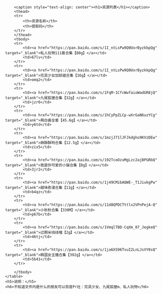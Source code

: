 <html lang="en">
<head>
    <meta charset="UTF-8">
    <title>Pr社</title>
    <link href="static/css/bootstrap.min.css" rel="stylesheet">
    <link rel="stylesheet" type="text/css" href="static/style.css"/>
    <style type="text/css">
        .box_relative {
            position: relative;
            left: 0px;
            top: 60px;
        }
    </style>
</head>
<body>
<div class="box_relative">
    <table class="table table-striped">

        <caption style="text-align: center"><h1>资源列表</h1></caption>
        <thead>
        <tr>
            <th>资源名称</th> 
            <th>提取码</th>
        </tr>
        </thead>
        <tbody>
        <tr>
            <td><a href="https://pan.baidu.com/s/1I_ntLsPw9Q0UxrByzkkpQg" target="_blank">私人玩物111套合集【80g】</a></td>
            <td>67lv</td>
        </tr>
        <tr>
            <td><a href="https://pan.baidu.com/s/1I_ntLsPw9Q0UxrByzkkpQg" target="_blank">完具少女加妖姬合集【16g】</a></td>
            <td>omq2</td>
        </tr>
        <tr>
            <td><a href="https://pan.baidu.com/s/1FqM-1CfcWwfaioWadGR8jQ" target="_blank">九尾狐狸合集【32g】</a></td>
            <td>jzr6</td>
        </tr>
        <tr>
            <td><a href="https://pan.baidu.com/s/1hCyPpZLCp-wXrGaN6uzYCg" target="_blank">萌白酱全套【45.6g】</a></td>
            <td>y6td</td>
        </tr>
        <tr>
            <td><a href="https://pan.baidu.com/s/1mzjJ71lJFJkdgho9KVzDEw" target="_blank">麻酥酥哟合集【12.5g】</a></td>
            <td>zix5</td>
        </tr>
        <tr>
            <td><a href="https://pan.baidu.com/s/192TcoOzuMgLzc2ajBPGRbQ" target="_blank">我是你可爱的小猫合集【8g】</a></td>
            <td>3jr2</td>
        </tr>
        <tr>
            <td><a href="https://pan.baidu.com/s/1j49CMibAQWE-_T1JiukgPw" target="_blank">甜味弥漫合集【11g】</a></td>
            <td>b4qz</td>
        </tr>
        <tr>
            <td><a href="https://pan.baidu.com/s/11d8QPDCTttlx2VPnPejA-Q" target="_blank">小秋秋合集【330M】</a></td>
            <td>p67b</td>
        </tr>
        <tr>
            <td><a href="https://pan.baidu.com/s/1VmqlTBD-CqXm_07_JegkeQ" target="_blank">过期米线线喵【2g】</a></td>
            <td>46tj</td>
        </tr>
        <tr>
            <td><a href="https://pan.baidu.com/s/1ja6XS96TvuI2LnLJsVY0sQ" target="_blank">韩国女主播合集【392g】</a></td>
            <td>5b41</td>
        </tr>

        </tbody>
    </table>
    <h5>说明：</h5>
    <h6>不知道文件内是什么的朋友可以百度Pr社：完具少女、九尾狐狸m、私人玩物</h6>
</div>



</body>
</html>